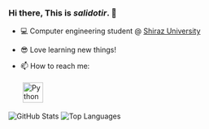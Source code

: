 ### Hi there, This is *salidotir*. 👋

<!--
Here are some ideas to get you started:

- 🔭 I’m currently working on ...
- 🌱 I’m currently learning ...
- 👯 I’m looking to collaborate on ...
- 🤔 I’m looking for help with ...
- 💬 Ask me about ...
- 📫 How to reach me: ...
- 😄 Pronouns: ...
- ⚡ Fun fact: ...
-->

- 💻 Computer engineering student @ [Shiraz University](https://shirazu.ac.ir/en/home)
- 😎 Love learning new things!


- 📫 How to reach me:

    <p align="left">
      <a href="mailto:salidotir@gmail.com">
        <img src="https://cdn.jsdelivr.net/npm/simple-icons@v3/icons/gmail.svg" alt="Python" height="40" style="vertical-align:top; margin:4px">
      </a>
    </p>


![GitHub Stats](https://github-readme-stats.vercel.app/api?username=salidotir&show_icons=true&line_height=40&theme=nightowl)
![Top Languages](https://github-readme-stats.vercel.app/api/top-langs/?username=salidotir&show_icons=true&theme=nightowl)
